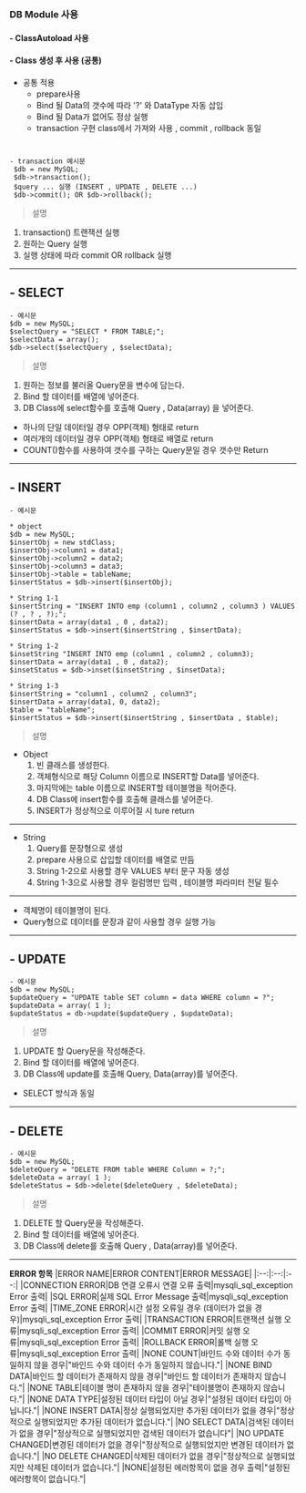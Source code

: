 ### DB Module 사용
#### - ClassAutoload 사용 
#### - Class 생성 후 사용 (공통)
- 공통 적용
    - prepare사용
    - Bind 될 Data의 갯수에 따라 '?' 와 DataType 자동 삽입
    - Bind 될 Data가 없어도 정상 실행
    - transaction 구현 class에서 가져와 사용 , commit , rollback 동일
#
    - transaction 예시문
     $db = new MySQL;
     $db->transaction(); 
     $query ... 실행 (INSERT , UPDATE , DELETE ...)
     $db->commit(); OR $db->rollback();
>설명
1. transaction() 트랜잭션 실행
2. 원하는 Query 실행
3. 실행 상태에 따라 commit OR rollback 실행
--- 
## - SELECT
    - 예시문
    $db = new MySQL;
    $selectQuery = "SELECT * FROM TABLE;";
    $selectData = array();
    $db->select($selectQuery , $selectData);
> 설명 
1. 원하는 정보를 불러올 Query문을 변수에 담는다.
2. Bind 할 데이터를 배열에 넣어준다.
3. DB Class에 select함수를 호출해 Query , Data(array) 을 넣어준다.
- 하나의 단일 데이터일 경우 OPP(객체) 형태로 return 
- 여러개의 데이터일 경우 OPP(객체) 형태로 배열로 return
- COUNT()함수를 사용하여 갯수를 구하는 Query문일 경우 갯수만 Return

--- 
## - INSERT
    - 예시문

    * object 
    $db = new MySQL;
    $insertObj = new stdClass;
    $insertObj->column1 = data1;
    $insertObj->column2 = data2;
    $insertObj->column3 = data3;
    $insertObj->table = tableName;
    $insertStatus = $db->insert($insertObj);

    * String 1-1
    $insertString = "INSERT INTO emp (column1 , column2 , column3 ) VALUES (? , ? , ?);";
    $insertData = array(data1 , 0 , data2);
    $insertStatus = $db->insert($insertString , $insertData);

    * String 1-2
    $insetString "INSERT INTO emp (column1 , column2 , column3);
    $insertData = array(data1 , 0 , data2);
    $insetStatus = $db->inset($insetString , $insetData);

    * String 1-3
    $insertString = "column1 , column2 , column3";
    $insertData = array(data1, 0, data2);
    $table = "tableName";
    $insertStatus = $db->insert($insertString , $insertData , $table);

> 설명
- Object
    1. 빈 클래스를 생성한다. 
    2. 객체형식으로 해당 Column 이름으로 INSERT할 Data를 넣어준다.
    3. 마지막에는 table 이름으로 INSERT할 테이블명을 적어준다.
    4. DB Class에 insert함수를 호출해 클래스를 넣어준다.
    5. INSERT가 정상적으로 이루어질 시 ture return
--- 
- String
    1. Query를 문장형으로 생성
    2. prepare 사용으로 삽입할 데이터를 배열로 만듬 
    3. String 1-2으로 사용할 경우 VALUES 부터 문구 자동 생성
    4. String 1-3으로 사용할 경우 컬럼명만 입력 , 테이블명 파라미터 전달 필수
---
- 객체명이 테이블명이 된다.
- Query형으로 데이터를 문장과 같이 사용할 경우 실행 가능
---
## - UPDATE
    - 예시문
    $db = new MySQL;
    $updateQuery = "UPDATE table SET column = data WHERE column = ?";
    $updateData = array( 1 );
    $updateStatus = db->update($updateQuery , $updateData);
>설명
1. UPDATE 할 Query문을 작성해준다.
2. Bind 할 데이터를 배열에 넣어준다.
3. DB Class에 update를 호출해 Query, Data(array)를 넣어준다.
- SELECT 방식과 동일
---
## - DELETE
    - 예시문
    $db = new MySQL;
    $deleteQuery = "DELETE FROM table WHERE Column = ?;";
    $deleteData = array( 1 );
    $deleteStatus = $db->delete($deleteQuery , $deleteData);
> 설명
1. DELETE 할 Query문을 작성해준다.
2. Bind 할 데이터를 배열에 넣어준다.
3. DB Class에 delete를 호출해 Query , Data(array)를 넣어준다.
---
**ERROR 항목**
|ERROR NAME|ERROR CONTENT|ERROR MESSAGE|
|:--:|:--:|:--:|
|CONNECTION ERROR|DB 연결 오류시 연결 오류 출력|mysqli_sql_exception Error 출력|
|SQL ERROR|실제 SQL Error Message 출력|mysqli_sql_exception Error 출력|
|TIME_ZONE ERROR|시간 설정 오류일 경우 (데이터가 없을 경우)|mysqli_sql_exception Error 출력|
|TRANSACTION ERROR|트랜잭션 실행 오류|mysqli_sql_exception Error 출력|
|COMMIT ERROR|커밋 실행 오류|mysqli_sql_exception Error 출력|
|ROLLBACK ERROR|롤백 실행 오류|mysqli_sql_exception Error 출력|
|NONE COUNT|바인드 수와 데이터 수가 동일하지 않을 경우|"바인드 수와 데이터 수가 동일하지 않습니다."|
|NONE BIND DATA|바인드 할 데이터가 존재하지 않을 경우|"바인드 할 데이터가 존재하지 않습니다."|
|NONE TABLE|테이블 명이 존재하지 않을 경우|"테이블명이 존재하지 않습니다."|
|NONE DATA TYPE|설정된 데이터 타입이 아닐 경우|"설정된 데이터 타입이 아닙니다."|
|NONE INSERT DATA|정상 실행되었지만 추가된 데이터가 없을 경우|"정상적으로 실행되었지만 추가된 데이터가 없습니다."|
|NO SELECT DATA|검색된 데이터가 없을 경우|"정상적으로 실행되었지만 검색된 데이터가 없습니다"|
|NO UPDATE CHANGED|변경된 데이터가 없을 경우|"정상적으로 실행되었지만 변경된 데이터가 없습니다."|
|NO DELETE CHANGED|삭제된 데이터가 없을 경우|"정상적으로 실행되었지만 삭제된 데이터가 없습니다."|
|NONE|설정된 에러항목이 없을 경우 출력|"설정된 에러항목이 없습니다."|

